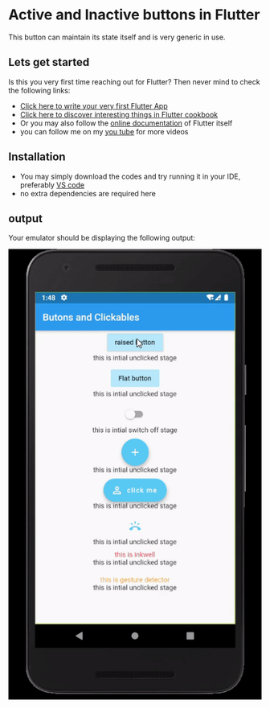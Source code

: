 # Active and Inactive buttons in Flutter
This button can maintain its state itself and is very generic in use.

## Lets get started
Is this you very first time reaching out for Flutter? Then never mind to check the following links:

- [Click here to write your very first Flutter App](https://flutter.dev/docs/get-started/codelab)
- [Click here to discover interesting things in Flutter cookbook](https://flutter.dev/docs/cookbook)
- Or you may also follow the [online documentation](https://flutter.dev/docs) of Flutter itself
- you can follow me on my [you tube](https://www.youtube.com/watch?v=z6RFqhxMdvY) for more videos

## Installation
 
- You may simply download the codes and try running it in your IDE, preferably [VS code](https://code.visualstudio.com/download) 
- no extra dependencies are required here

## output
 Your emulator should be displaying the following output:
 
 
 ![](https://github.com/srijanabhusal/flutter-buttons-and-clickables/blob/master/ezgif.com-video-to-gif.gif)
